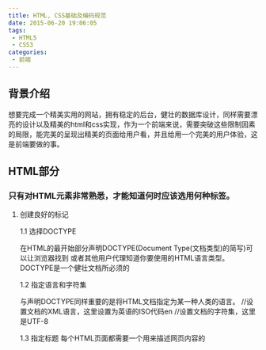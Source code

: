 ```yaml
---
title: HTML, CSS基础及编码规范
date: 2015-06-20 19:06:05
tags:
 - HTML5 
 - CSS3
categories:
 - 前端
---
```


##  背景介绍
想要完成一个精美实用的网站，拥有稳定的后台，健壮的数据库设计，同样需要漂亮的设计以及精美的html和css实现，作为一个前端来说，需要突破这些限制因素的局限，能完美的呈现出精美的页面给用户看，并且给用一个完美的用户体验，这是前端要做的事。

## 	HTML部分

###		只有对HTML元素非常熟悉，才能知道何时应该选用何种标签。

1. 创建良好的标记

	1.1	选择DOCTYPE  

	在HTML的最开始部分声明DOCTYPE(Document Type(文档类型)的简写)可以让浏览器找到
		或者其他用户代理知道你要使用的HTML语言类型。DOCTYPE是一个健壮文档所必须的
		<!DOCTYPE html >
	
	1.2	指定语言和字符集

	与声明DOCTYPE同样重要的是将HTML文档指定为某一种人类的语言。
		<html xmlns="http://www.w3.org/1999/xhtml" xml:lang="en">
	//设置文档的XML语言，这里设置为英语的ISO代码en
	<meta http-equiv="Content-Type" content="text/html;charset=utf-8"/>
		//设置文档的字符集，这里是UTF-8
	
	1.3	指定标题
	每个HTML页面都需要一个用来描述网页内容的<title>元素,在游客将访问的页面
		保存到收藏夹时，<title>将作为链接名被保存在访客浏览器中
	
	1.4	选用恰当的元素

	根据文档内容的结构而选择HTML元素，而不是根据HTML元素的样式。例如，
		用p元素包含文字段落，而不是为了换行；用blockquote包含被引用的文字，
		而不是为了得到缩进
	
	1.5	避免过渡使用div和span
		
	设计HTML时一个常见的错误就是过渡使用div和span。少量、必要的合理使用
	可以明显地增强文档的结构性。span不应该代替label的作用，这不意味着div
	和span应避免使用。
	
	1.6尽可能少地使用标签
		
	前面两个提示所隐藏的含义就是，HTML标签使用得越少越好。事实上也是如此,使用的HTML标签越多，则渲染的时候dom结构越复杂，dom渲染的时候会慢。

### HTML编码规范

	<!DOCTYPE html>  
--HTML5 doctype为每个 HTML 页面的第一行添加标准模式（standard mode）的声明，这样能够确保在每个浏览器中拥有一致的展现。

	<html lang="zh-CN">
-- 强烈建议为 html 根元素指定 lang 属性，从而为文档设置正确的语言。这将有助于语音合成工具确定其所应该采用的发音，有助于翻译工具确定其翻译时所应遵守的规则等等。 

	<head>
	<title></title>
	<meta http-equiv="X-UA-Compatible" content="IE=Edge">
	<!-- IE 支持通过特定的 <meta> 标签来确定绘制当前页面所应该采用的 IE 版本。
	除非有强烈的特殊需求，否则最好是设置为 edge mode，从而通知 IE 采用其所支持的最新的模式。 -->
	<meta charset="utf-8">
	<!-- 通过明确声明字符编码，能够确保浏览器快速并容易的判断页面内容的渲染方式。
	这样做的好处是，可以避免在 HTML 中使用字符实体标记（character entity），
	从而全部与文档编码一致（一般采用 UTF-8 编码）。 -->

	<!-- 外部引入 CSS -->
	<link rel="stylesheet" href="code-guide.css">
	<!-- 外部引入 JavaScript -->
	<script src="code-guide.js"></script>
	</head>

标签要闭合，所有的html标签都要有/的闭合标签

	<body>
	
	<!--     
		class
	    id, name
	    data-*
	    src, for, type, href
	    title, alt
	    aria-*, role
	-->
	<!-- class 用于标识高度可复用组件，因此应该排在首位。
	id 用于标识具体组件，应当谨慎使用（例如，页面内的书签），因此排在第二位。 -->
	</body>
	</html>

##	CSS部分

### 	CSS部分，基础内容详见[《CSS夯实基础》](http://minchao.me/2015/05/18/CSS-Base/)

### CSS编码规范

		/*    
	    1、用两个空格来代替制表符（tab） -- 这是唯一能保证在所有环境下获得一致展现的方法。
	    2、为选择器分组时，将单独的选择器单独放在一行。
	    3、为了代码的易读性，在每个声明块的左花括号前添加一个空格。
	    4、声明块的右花括号应当单独成行。
	    5、每条声明语句的 : 后应该插入一个空格。
	    6、为了获得更准确的错误报告，每条声明都应该独占一行。
	    7、所有声明语句都应当以分号结尾。最后一条声明语句后面的分号是可选的，但是，如果省略这个分号，你的代码可能更易出错。
	    8、对于以逗号分隔的属性值，每个逗号后面都应该插入一个空格（例如，box-shadow）。
	    9、不要在 rgb()、rgba()、hsl()、hsla() 或 rect() 值的内部的逗号后面插入空格。
	        这样利于从多个属性值（既加逗号也加空格）中区分多个颜色值（只加逗号，不加空格）。
	    10、对于属性值或颜色参数，省略小于 1 的小数前面的 0 （例如，.5 代替 0.5；-.5px 代替 -0.5px）。
	    11、十六进制值应该全部小写，例如，#fff。在扫描文档时，小写字符易于分辨，因为他们的形式更易于区分。
	    12、尽量使用简写形式的十六进制值，例如，用 #fff 代替 #ffffff。
	    13、为选择器中的属性添加双引号，例如，input[type="text"]。只有在某些情况下是可选的，但是，为了代码的一致性，建议都加上双引号。
	    14、避免为 0 值指定单位，例如，用 margin: 0; 代替 margin: 0px;。
		*/

以上是CSS的编码规范总结，参照以上标准

	/* 不好的写法 CSS */
	.selector, .selector-secondary, .selector[type=text] {
	  padding:15px;
	  margin:0px 0px 15px;
	  background-color:rgba(0, 0, 0, 0.5);
	  box-shadow:0px 1px 2px #CCC,inset 0 1px 0 #FFFFFF
	}

	/* 好的写法 CSS */
	.selector,
	.selector-secondary,
	.selector[type="text"] {
	  padding: 15px;
	  margin-bottom: 15px;
	  background-color: rgba(0,0,0,.5);
	  box-shadow: 0 1px 2px #ccc, inset 0 1px 0 #fff;
	}

比较这两种写法，你会发现，下面一种更清晰，单独的选择器单独放在一行，左括号前加一个空格，属性：前加一个空格，0值不设单位等

下面，相关属性的声明，也有相关的顺序

	/*声明顺序
	相关的属性声明应当归为一组，并按照下面的顺序排列：
    Positioning 定位属性声明（布局）
    Box model	盒子模型属性声明（大小，间距）
    Typographic		字排版属性（font大小）
    Visual		视属性（可见的颜色，背景等）
	由于定位（positioning）可以从正常的文档流中移除元素，
	并且还能覆盖盒模型（box model）相关的样式，因此排在首位。盒模型排在第二位，因为它决定了组件的尺寸和位置。
	其他属性只是影响组件的内部（inside）或者是不影响前两组属性，因此排在后面。
	*/

	.declaration-order {
	  /* Positioning */
	  position: absolute;
	  top: 0;
	  right: 0;
	  bottom: 0;
	  left: 0;
	  z-index: 100;
	
	  /* Box-model */
	  display: block;
	  float: right;
	  width: 100px;
	  height: 100px;
	
	  /* Typography */
	  font: normal 13px "Helvetica Neue", sans-serif;
	  line-height: 1.5;
	  color: #333;
	  text-align: center;
	
	  /* Visual */
	  background-color: #f5f5f5;
	  border: 1px solid #e5e5e5;
	  border-radius: 3px;
	
	  /* Misc */
	  opacity: 1;
	}

切记不要轻易使用!important
	
	/*不要使用 @import
    与 <link> 标签相比，@import 指令要慢很多，不光增加了额外的请求次数，
    还会导致不可预料的问题。替代办法有以下几种：

    使用多个 <link> 元素
    通过 Sass 或 Less 类似的 CSS 预处理器将多个 CSS 文件编译为一个文件
    通过 Rails、Jekyll 或其他系统中提供过 CSS 文件合并功能
    请参考 Steve Souders 的文章了解更多知识。
	*/

导入文件使用link，不使用import

	/*<!-- Use link elements -->*/
	<link rel="stylesheet" href="core.css"></link>
	
	/*<!-- 避免 @imports -->*/
	<style>
	  @import url("more.css");
	</style>

媒体查询（Media query）的位置
	
	/*
    将媒体查询放在尽可能相关规则的附近。不要将他们打包放在
    一个单一样式文件中或者放在文档底部。如果你把他们分开了，将来只会被大家遗忘。下面给出一个典型的实例
	*/

带前缀的属性
	
	/*
	  当使用特定厂商的带有前缀的属性时，通过缩进的方式，让每个属性的值在垂直方向对齐，这样便于多行编辑
	*/
	
单行规则声明

	/*
	
    对于只包含一条声明的样式，为了易读性和便于快速编辑，
    建议将语句放在同一行。对于带有多条声明的样式，还是应当将声明分为多行。
    这样做的关键因素是为了错误检测 -- 例如，CSS 校验器指出在 183 行有语法错误。
    如果是单行单条声明，你就不会忽略这个错误；如果是单行多条声明的话，你就要仔细分析避免漏掉错误了
	*/
	
简写形式的属性声明

	/*
	在需要显示地设置所有值的情况下，应当尽量限制使用简写形式的属性声明。常见的滥用简写属性声明的情况如下：
	    padding
	    margin
	    font
	    background
	    border
	    border-radius
    大部分情况下，我们不需要为简写形式的属性声明指定所有值。例如，
    HTML 的 heading 元素只需要设置上、下边距（margin）的值，因此，
    在必要的时候，只需覆盖这两个值就可以。过度使用简写形式的属性声明会导致代码混乱，
    并且会对属性值带来不必要的覆盖从而引起意外的副作用。

    MDN（Mozilla Developer Network）上一片非常好的关于shorthand properties 的文章，
    对于不太熟悉简写属性声明及其行为的用户很有用。
	*/
好的写法与不好的写法

	/* 不好的写法 */
	.element {
	  margin: 0 0 10px;
	  background: red;
	  background: url("image.jpg");
	  border-radius: 3px 3px 0 0;
	}
	
	/*好的写法 */
	.element {
	  margin-bottom: 10px;
	  background-color: red;
	  background-image: url("image.jpg");
	  border-top-left-radius: 3px;
	  border-top-right-radius: 3px;
	}

class 命名

	/*
    class 名称中只能出现小写字符和破折号（dashe）（不是下划线，也不是驼峰命名法）。
        破折号应当用于相关 class 的命名（类似于命名空间）（例如，.btn 和 .btn-danger）。
    避免过度任意的简写。.btn 代表 button，但是 .s 不能表达任何意思。
    class 名称应当尽可能短，并且意义明确。
    使用有意义的名称。使用有组织的或目的明确的名称，不要使用表现形式（presentational）的名称。
    基于最近的父 class 或基本（base） class 作为新 class 的前缀。
    使用 .js-* class 来标识行为（与样式相对），并且不要将这些 class 包含到 CSS 文件中。

    在为 Sass 和 Less 变量命名是也可以参考上面列出的各项规范。
	*/

选择器

	/*
	    对于通用元素使用 class ，这样利于渲染性能的优化。
	    对于经常出现的组件，避免使用属性选择器（例如，[class^="..."]）。浏览器的性能会受到这些因素的影响。
	    选择器要尽可能短，并且尽量限制组成选择器的元素个数，建议不要超过 3 。
	    只有在必要的时候才将 class 限制在最近的父元素内（也就是后代选择器）
	    （例如，不使用带前缀的 class 时 -- 前缀类似于命名空间）。
	*/

总结：
	这里对于常见的编写规范错误，我一般会犯的是编写css过于随意，不喜欢用缩写，对于class的命名总是用驼峰命名，希望在将来的工作学习中改掉这些坏毛病。
